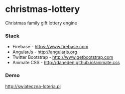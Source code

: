 # christmas-lottery
Christmas family gift lottery engine

### Stack
- Firebase - https://www.firebase.com
- AngularJs - http://angularjs.org
- Twitter Bootstrap - http://www.getbootstrap.com
- Animate CSS - http://daneden.github.io/animate.css

### Demo
http://swiateczna-loteria.pl
